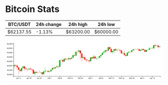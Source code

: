 # Bitcoin Stats

BTC/USDT|24h change|24h high|24h low|
|---|---|---|---|
|$62137.55|-1.13%|$63200.00|$60000.00|

<img src="./chart.svg">
